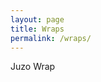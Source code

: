 ```yaml
---
layout: page
title: Wraps
permalink: /wraps/
---
```

<!-- Include the CSS & JS.. (This could be direct from the package or bundled) -->
<link rel="stylesheet" href="/src/lite-yt-embed.css" />

<script src="/src/lite-yt-embed.js"></script>

<!-- Use the element. You may use it before the lite-yt-embed JS is executed. -->

<div>
<p>Juzo Wrap</p>
<lite-youtube videoid="U7tDpdQsTeI" style="background-image: url('https://i.ytimg.com/vi/U7tDpdQsTeI/maxresdefault.jpg');" playlabel="Play: Juzo Easy Fit"></lite-youtube>
</div>
<br>
<br>

